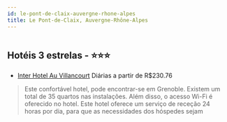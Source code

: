 ```yaml
---
id: le-pont-de-claix-auvergne-rhone-alpes
title: Le Pont-de-Claix, Auvergne-Rhône-Alpes
---
```


<center><img src="http://photos.hotelbeds.com/giata/23/232014/232014a_hb_a_050.jpg" alt="" /></center>


## Hotéis 3 estrelas - ⭐️⭐️⭐️

-    [Inter Hotel Au Villancourt](https://www.hurb.com/hoteis/le-pont-de-claix/inter-hotel-au-villancourt-JNP-JP140050?cmp=18055) Diárias a partir de R$230.76
   > Este confortável hotel, pode encontrar-se em Grenoble. Existem um total de 35 quartos nas instalações. Além disso, o acesso Wi-Fi é oferecido no hotel. Este hotel oferece um serviço de receção 24 horas por dia, para que as necessidades dos hóspedes sejam 
